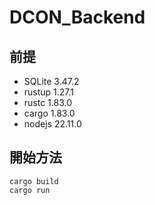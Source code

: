 # DCON_Backend
## 前提
- SQLite 3.47.2
- rustup 1.27.1
- rustc 1.83.0 
- cargo 1.83.0
- nodejs 22.11.0

## 開始方法
```
cargo build
cargo run
```